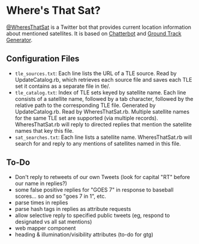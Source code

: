 Where's That Sat?
=================

[@WheresThatSat](https://twitter.com/#!/wheresthatsat) is a Twitter bot that provides current location information about mentioned satellites. It is based on [Chatterbot](http://muffinlabs.com/chatterbot.html) and [Ground Track Generator](https://github.com/anoved/Ground-Track-Generator).

Configuration Files
-------------------

- `tle_sources.txt`: Each line lists the URL of a TLE source. Read by UpdateCatalog.rb, which retrieves each source file and saves each TLE set it contains as a separate file in tle/.
- `tle_catalog.txt`: Index of TLE sets keyed by satellite name. Each line consists of a satellite name, followed by a tab character, followed by the relative path to the corresponding TLE file. Generated by UpdateCatalog.rb. Read by WheresThatSat.rb. Multiple satellite names for the same TLE set are supported (via multiple records). WheresThatSat.rb will reply to directed replies that mention the satellite names that key this file.
- `sat_searches.txt`: Each line lists a satellite name. WheresThatSat.rb will search for and reply to any mentions of satellites named in this file.

To-Do
-----

- Don't reply to retweets of our own Tweets (look for capital "RT" before our name in replies?)
- some false positive replies for "GOES 7" in response to baseball scores... so and so "goes 7 in 1", etc.
- parse times in replies
- parse hash tags in replies as attribute requests
- allow selective reply to specified public tweets (eg, respond to designated vs all sat mentions)
- web mapper component
- heading & illumination/visibility attributes (to-do for gtg)
